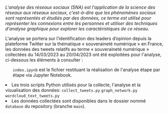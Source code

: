 <em> L'analyse des réseaux sociaux (SNA) est l'application de la science des réseaux aux réseaux sociaux, c'est-à-dire que les phénomènes sociaux sont représentés et étudiés par des données, ce terme est utilisé pour représenter les connexions entre les personnes et utiliser des techniques d'analyse graphique pour explorer les caractéristiques de ce réseau. </em>

L'analyse se portera sur l’identification des leaders d’opinion depuis la plateforme Twitter sur la thématique « souveraineté numérique » en France, les données des tweets relatifs au terme « souveraineté numérique » collectées du 14/03/2023 au 20/04/2023 ont été exploitées pour l'analyse, ci-dessous les éléments à consulter :

<ul> <code>index.ipynb</code> est le fichier restituant la réalisation de l'analyse étape par étape via Jupyter Notebook. </ul>  
<li> Les trois scripts Python utilisés pour la collecte, l'analyse et la visualisation des données:
<code>collect_tweets.py</code>  
<code>graph_network.py</code>  
<code>wordcloud_text_tweets.py</code>

<li> Les données collectées sont disponibles dans le dossier nommé <code>database</code> du repository (branche <code>main</code>). </li>
